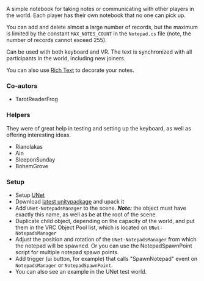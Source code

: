 A simple notebook for taking notes or communicating with other players in the world.
Each player has their own notebook that no one can pick up.

You can add and delete almost a large number of records, but the maximum is limited by the constant `MAX_NOTES_COUNT` in the `Notepad.cs` file (note, the number of records cannot exceed 255).

Can be used with both keyboard and VR.
The text is synchronized with all participants in the world, including new joiners.

You can also use [Rich Text](https://docs.unity3d.com/Documentation/Manual/StyledText.html) to decorate your notes.

### Co-autors
- TarotReaderFrog

### Helpers
They were of great help in testing and setting up the keyboard, as well as offering interesting ideas.
- Rianolakas
- Ain
- SleeponSunday
- BohemGrove

### Setup
- Setup [UNet](https://github.com/Xytabich/UNet)
- Download [latest unitypackage](https://github.com/Xytabich/UNet/blob/master/Examples/Notepad/Notepad-2.1.0.unitypackage) and upack it
- Add `UNet-NotepadsManager` to the scene. ***Note:*** the object must have exactly this name, as well as be at the root of the scene.
- Duplicate child object, depending on the capacity of the world, and put them in the VRC Object Pool list, which is located on `UNet-NotepadsManager`
- Adjust the position and rotation of the `UNet-NotepadsManager` from which the notepad will be spawned. Or you can use the NotepadSpawnPoint script for multiple notepad spawn points.
- Add trigger (ui button, for example) that calls "SpawnNotepad" event on `NotepadsManager` or `NotepadSpawnPoint`.
- You can also see an example in the UNet test world.
